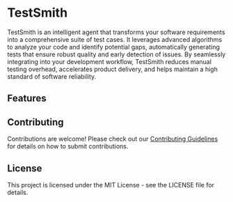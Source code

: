 # TestSmith

TestSmith is an intelligent agent that transforms your software requirements into a comprehensive suite of test cases. It leverages advanced algorithms to analyze your code and identify potential gaps, automatically generating tests that ensure robust quality and early detection of issues. By seamlessly integrating into your development workflow, TestSmith reduces manual testing overhead, accelerates product delivery, and helps maintain a high standard of software reliability.

## Features


## Contributing

Contributions are welcome! Please check out our [Contributing Guidelines](CONTRIBUTING.md) for details on how to submit contributions.

## License

This project is licensed under the MIT License - see the LICENSE file for details.